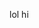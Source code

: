 lol hi

<!---
DhiyaIsBipolar/DhiyaIsBipolar is a ✨ special ✨ repository because its `README.md` (this file) appears on your GitHub profile.
You can click the Preview link to take a look at your changes.
--->
